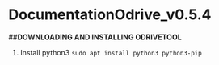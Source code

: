 # DocumentationOdrive_v0.5.4

##**DOWNLOADING AND INSTALLING ODRIVETOOL**
1. Install python3
`sudo apt install python3 python3-pip`
